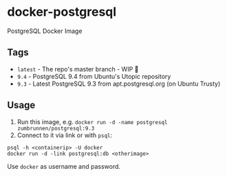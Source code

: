 # docker-postgresql

PostgreSQL Docker Image

## Tags

* `latest` - The repo's master branch - WIP :dragon_face:
* `9.4` - PostgreSQL 9.4 from Ubuntu's Utopic repository
* `9.3` - Latest PostgreSQL 9.3 from apt.postgresql.org (on Ubuntu Trusty)

## Usage

1. Run this image, e.g.
  `docker run -d -name postgresql zumbrunnen/postgresql:9.3`
2. Connect to it via link or with `psql`:

```
psql -h <containerip> -U docker
docker run -d -link postgresql:db <otherimage>
```
Use `docker` as username and password.
